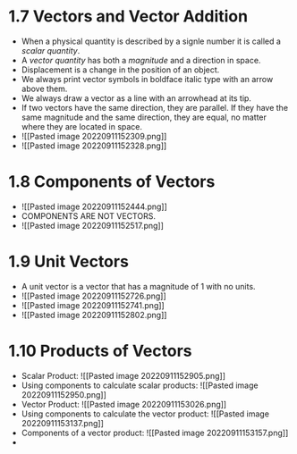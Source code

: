 # 1.7 Vectors and Vector Addition
- When a physical quantity is described by a signle number it is called a *scalar quantity*.
- A *vector quantity* has both a *magnitude* and a direction in space.
- Displacement is a change in the position of an object.
- We always print vector symbols in boldface italic type with an arrow above them.
- We always draw a vector as a line with an arrowhead at its tip.
- If two vectors have the same direction, they are parallel. If they have the same magnitude and the same direction, they are equal, no matter where they are located in space.
- ![[Pasted image 20220911152309.png]]
- ![[Pasted image 20220911152328.png]]
# 1.8 Components of Vectors
- ![[Pasted image 20220911152444.png]]
- COMPONENTS ARE NOT VECTORS.
- ![[Pasted image 20220911152517.png]]
# 1.9 Unit Vectors
- A unit vector is a vector that has a magnitude of 1 with no units.
- ![[Pasted image 20220911152726.png]]
- ![[Pasted image 20220911152741.png]]
- ![[Pasted image 20220911152802.png]]
# 1.10 Products of Vectors
- Scalar Product: ![[Pasted image 20220911152905.png]]
- Using components to calculate scalar products: ![[Pasted image 20220911152950.png]]
- Vector Product: ![[Pasted image 20220911153026.png]]
- Using components to calculate the vector product: ![[Pasted image 20220911153137.png]]
- Components of a vector product: ![[Pasted image 20220911153157.png]]
- 